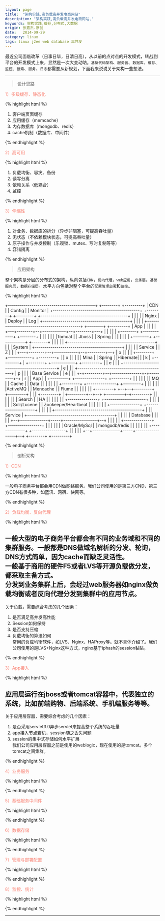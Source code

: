 ```yaml
---
layout: page
title:  "架构实践.高负载高并发电商网站"
description: "架构实践,高负载高并发电商网站,"
keywords: 架构实践,缓存,分布式,大数据
origin: 张嘉杰.原创
date:   2014-09-29
category: linux
tags: linux j2ee web database 高并发
---
```

最近公司面临改革（日事日毕，日清日高），从以前的点对点的开发模式，转战到平台的开发模式上来，显然是一次大变动呐。`基础代码架构`、`服务器`、`数据库`、`缓存`、`监控`、`搜索`、`服务`、`日志`都需要从新规划，下面我来说说关于架构一些想法。
<!--more-->

-----------------------

> 设计思路

<font color="#fa8072">1）多级缓存、静态化</font>

{% highlight html %}

1. 客户端页面缓存
2. 应用缓存（memcache）
3. 内存数据库（mongodb、redis）
4. cache机制（数据库、中间件）

{% endhighlight %}

<font color="#fa8072">2）高可用</font>

{% highlight html %}

1. 负载均衡、容灾、备份
2. 读写分离
3. 依赖关系（低耦合）
4. 监控

{% endhighlight %}

<font color="#fa8072">3）伸缩性</font>

{% highlight html %}

1. 对业务、数据库的拆分（异步非阻塞，可提高吞吐量）
2. 无状态（不依赖模块状态，可提高吞吐量）
3. 原子操作与并发控制（乐观锁、mutex、写时复制等等）
4. 容错隔离

{% endhighlight %}




> 应用架构

整个架构是分层的分布式的架构，纵向包括`CDN`，`反向代理`，`web应用`，`业务层`，`基础服务层`，`数据存储层`。水平方向包括对整个平台的`配置管理部署`和`监控`。

{% highlight html %}

+--------------------------------------------+ +--------+ +---------+
|                    CDN                     | | Config | | Monitor |
+--------------------------------------------+ +--------+ +---------+
+--------------------------------------------+ |        | |         |
|                   Nginx                    | | Deploy | |   Log   |
+--------------------------------------------+ |        | |         |
+--------------------------------------------+ +--------+ +---------+
|                    App                     | |        | |         |
+---+--------+--+------------+--+--------+---+ |        | |         |
|   +--------+  +------------+  +--------+   | |        | |         |
|   |Tomcat  |  |   Jboss    |  | Spring |   | |        | |         |
|   +--------+  +------------+  +--------+   | |        | |         |
+--------------------------------------------+ |        | | System  |
+--------------------------------------------+ |        | |         |
|                  Service                   | |   Z    | |         |
+---+--------+--+------------+--+---------+--+ |   o    | |         |
|   +--------+  +------------+  +---------+  | |   o    | |         |
|   | Mina   |  |   Spring   |  |Hibernate|  | |   k    | +---------+
|   +--------+  +------------+  +---------+  | |   e    | |         |
+--------------------------------------------+ |   e    | |         |
+--------------------------------------------+ |   p    | |         |
|                Base Service                | |   e    | |         |
+-+---------+--+---------------+-+---------+-+ |   r    | |   App   |
| +---------+  +---------------+ +---------+ | |        | |         |
| |   MQ    |  |     Cache     | |  Data   | | |        | |         |
| +---------+  +---------------+ +---------+ | |        | |         |
| |ActiveMQ |  |   Mencache    | |  Flume  | | |        | |         |
| +---------+  +--+--+---------+ +---------+ | |        | +---------+
| +---------+--+--+  +---------+-+---------+ | |        | |         |
| |    Search     |  |         HA          | | |        | |         |
| +---------------+  +---------------------+ | |        | |         |
| |  Solr/Lucene  |  | Zookeeper/Heartbeat | | |        | |         |
| +---------------+  +---------------------+ | |        | |         |
+--------------------------------------------+ |        | | Service |
+--------------------------------------------+ |        | |         |
|                  Database                  | |        | |         |
+--+--------------+-----+-----------------+--+ |        | |         |
|  +--------------+     +-----------------+  | |        | |         |
|  | Oracle/MySql |     |  mongodb/redis  |  | |        | |         |
|  +--------------+     +-----------------+  | |        | |         |
+--+--------------+-----+-----------------+--+ +--------+ +---------+

{% endhighlight %}

> 剖析架构

<font color="#fa8072">1）CDN</font>

{% highlight html %}

一般电子商务平台都会用CDN做网络服务。我们公司使用的是第三方CND，第三方CDN有很多种，如蓝汛、网宿、快网等。

{% endhighlight %}

<font color="#fa8072">2）负载均衡、反向代理</font>

{% highlight html %}

一般大型的电子商务平台都会有不同的业务域和不同的集群服务。一般都是DNS做域名解析的分发、轮询，DNS方式简单，因为cache而缺乏灵活性。  
一般基于商用的硬件F5或者LVS等开源负载做分发，都采取主备方式。  
分发到业务集群上后，会经过web服务器如nginx做负载均衡或者反向代理分发到集群中的应用节点。  
---------------------------------------------------------------------------------------------------------------------
关于负载，需要综合考虑的几个因素：  
1. 是否满足高并发高性能  
2. Session如何保持  
3. 是否支持压缩  
4. 负载均衡的算法如何  
常用的负载均衡软件，如LVS、Nginx、HAProxy等。就不具体介绍了。我们公司使用的是LVS+Nginx这种方式，nginx基于iphash的session黏贴。

{% endhighlight %}

<font color="#fa8072">3）App接入</font>

{% highlight html %}

应用层运行在jboss或者tomcat容器中，代表独立的系统，比如前端购物、后端系统、手机端服务等等。  
---------------------------------------------------------------------------------------------------------------------
关于应用层容器，需要综合考虑的几个因素：
1. 是否采用servlet3.0异步servlet来提高整个系统的吞吐量  
2. app接入节点宕机，session随之丢失问题  
3. session的集中式存储如何水平扩展  
我们公司应用层容器之前是使用的weblogic，现在使用的是tomcat。多个tomcat之间集群。

{% endhighlight %}

<font color="#fa8072">4）业务服务</font>

{% highlight html %}



{% endhighlight %}

<font color="#fa8072">5）基础服务中间件</font>

{% highlight html %}



{% endhighlight %}

<font color="#fa8072">6）数据存储</font>

{% highlight html %}



{% endhighlight %}

<font color="#fa8072">7）管理与部署配置</font>

{% highlight html %}



{% endhighlight %}

<font color="#fa8072">8）监控、统计</font>

{% highlight html %}



{% endhighlight %}

-----------------------
